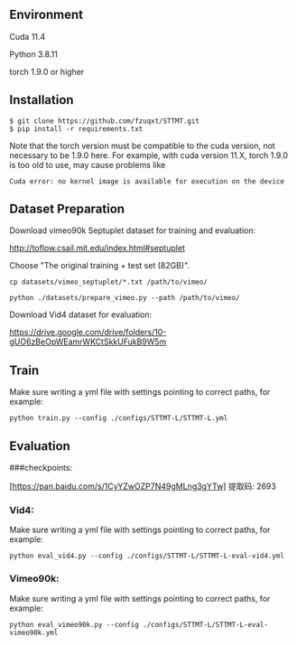 ## Environment
Cuda   11.4

Python 3.8.11

torch  1.9.0 or higher


## Installation
```
$ git clone https://github.com/fzuqxt/STTMT.git
$ pip install -r requirements.txt
```

Note that the torch version must be compatible to the cuda version, not necessary to be 1.9.0 here. For example, with cuda version 11.X, torch 1.9.0 is too old to use, may cause problems like
```
Cuda error: no kernel image is available for execution on the device 
```

## Dataset Preparation
Download vimeo90k Septuplet dataset for training and evaluation:

http://toflow.csail.mit.edu/index.html#septuplet

Choose "The original training + test set (82GB)".

```
cp datasets/vimeo_septuplet/*.txt /path/to/vimeo/
```
```
python ./datasets/prepare_vimeo.py --path /path/to/vimeo/
```

Download Vid4 dataset for evaluation:

https://drive.google.com/drive/folders/10-gUO6zBeOpWEamrWKCtSkkUFukB9W5m

## Train
Make sure writing a yml file with settings pointing to correct paths, for example:
```
python train.py --config ./configs/STTMT-L/STTMT-L.yml
```

## Evaluation
###checkpoints:

[https://pan.baidu.com/s/1CyYZwOZP7N49gMLng3gYTw] 提取码: 2693

### Vid4:
Make sure writing a yml file with settings pointing to correct paths, for example:
```
python eval_vid4.py --config ./configs/STTMT-L/STTMT-L-eval-vid4.yml
```
### Vimeo90k:
Make sure writing a yml file with settings pointing to correct paths, for example:
```
python eval_vimeo90k.py --config ./configs/STTMT-L/STTMT-L-eval-vimeo90k.yml
```


